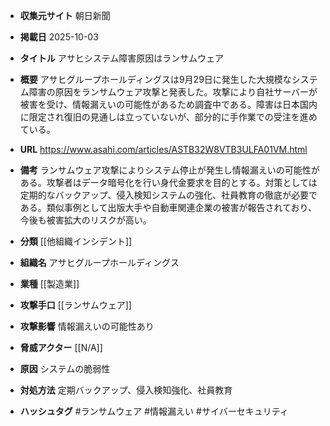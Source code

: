 - **収集元サイト**
朝日新聞

- **掲載日**
2025-10-03

- **タイトル**
アサヒシステム障害原因はランサムウェア

- **概要**
アサヒグループホールディングスは9月29日に発生した大規模なシステム障害の原因をランサムウェア攻撃と発表した。攻撃により自社サーバーが被害を受け、情報漏えいの可能性があるため調査中である。障害は日本国内に限定され復旧の見通しは立っていないが、部分的に手作業での受注を進めている。

- **URL**
https://www.asahi.com/articles/ASTB32W8VTB3ULFA01VM.html

- **備考**
ランサムウェア攻撃によりシステム停止が発生し情報漏えいの可能性がある。攻撃者はデータ暗号化を行い身代金要求を目的とする。対策としては定期的なバックアップ、侵入検知システムの強化、社員教育の徹底が必要である。類似事例として出版大手や自動車関連企業の被害が報告されており、今後も被害拡大のリスクが高い。

- **分類**
[[他組織インシデント]]

- **組織名**
アサヒグループホールディングス

- **業種**
[[製造業]]

- **攻撃手口**
[[ランサムウェア]]

- **攻撃影響**
情報漏えいの可能性あり

- **脅威アクター**
[[N/A]]

- **原因**
システムの脆弱性

- **対処方法**
定期バックアップ、侵入検知強化、社員教育

- **ハッシュタグ**
#ランサムウェア #情報漏えい #サイバーセキュリティ
